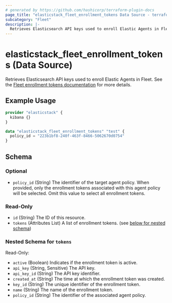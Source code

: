 ```yaml
---
# generated by https://github.com/hashicorp/terraform-plugin-docs
page_title: "elasticstack_fleet_enrollment_tokens Data Source - terraform-provider-elasticstack"
subcategory: "Fleet"
description: |-
  Retrieves Elasticsearch API keys used to enroll Elastic Agents in Fleet. See the Fleet enrollment tokens documentation https://www.elastic.co/guide/en/fleet/current/fleet-enrollment-tokens.html for more details.
---
```


# elasticstack_fleet_enrollment_tokens (Data Source)

Retrieves Elasticsearch API keys used to enroll Elastic Agents in Fleet. See the [Fleet enrollment tokens documentation](https://www.elastic.co/guide/en/fleet/current/fleet-enrollment-tokens.html) for more details.

## Example Usage

```terraform
provider "elasticstack" {
  kibana {}
}

data "elasticstack_fleet_enrollment_tokens" "test" {
  policy_id = "223b1bf8-240f-463f-8466-5062670d0754"
}
```

<!-- schema generated by tfplugindocs -->
## Schema

### Optional

- `policy_id` (String) The identifier of the target agent policy. When provided, only the enrollment tokens associated with this agent policy will be selected. Omit this value to select all enrollment tokens.

### Read-Only

- `id` (String) The ID of this resource.
- `tokens` (Attributes List) A list of enrollment tokens. (see [below for nested schema](#nestedatt--tokens))

<a id="nestedatt--tokens"></a>
### Nested Schema for `tokens`

Read-Only:

- `active` (Boolean) Indicates if the enrollment token is active.
- `api_key` (String, Sensitive) The API key.
- `api_key_id` (String) The API key identifier.
- `created_at` (String) The time at which the enrollment token was created.
- `key_id` (String) The unique identifier of the enrollment token.
- `name` (String) The name of the enrollment token.
- `policy_id` (String) The identifier of the associated agent policy.
